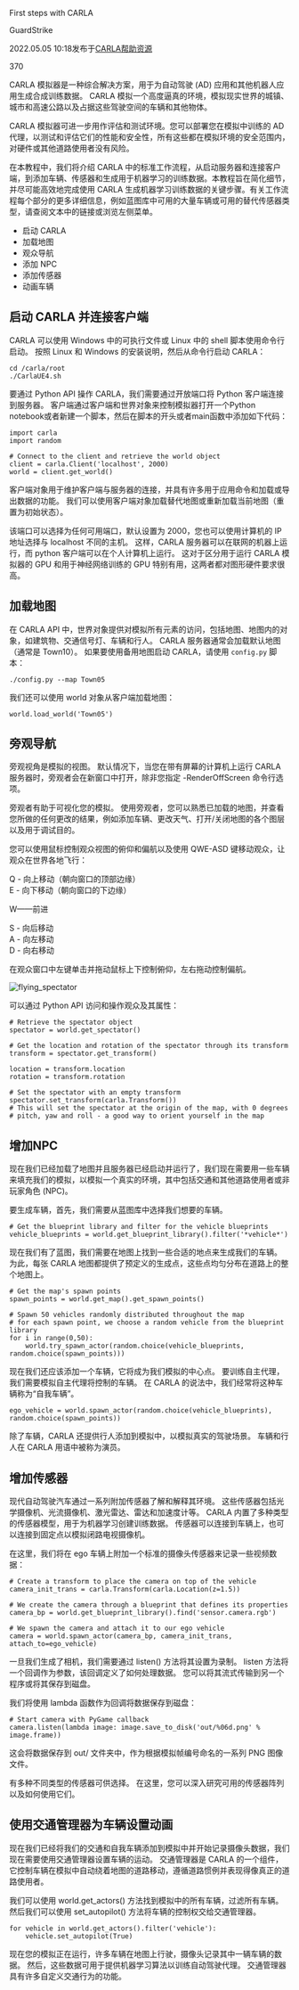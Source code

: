 First steps with CARLA

GuardStrike

2022.05.05 10:18发布于[CARLA帮助资源](/document/34876387b64845899a948fbf8c2a73be)

370

CARLA 模拟器是一种综合解决方案，用于为自动驾驶 (AD) 应用和其他机器人应用生成合成训练数据。 CARLA 模拟一个高度逼真的环境，模拟现实世界的城镇、城市和高速公路以及占据这些驾驶空间的车辆和其他物体。

CARLA 模拟器可进一步用作评估和测试环境。您可以部署您在模拟中训练的 AD 代理，以测试和评估它们的性能和安全性，所有这些都在模拟环境的安全范围内，对硬件或其他道路使用者没有风险。

在本教程中，我们将介绍 CARLA 中的标准工作流程，从启动服务器和连接客户端，到添加车辆、传感器和生成用于机器学习的训练数据。本教程旨在简化细节，并尽可能高效地完成使用 CARLA 生成机器学习训练数据的关键步骤。有关工作流程每个部分的更多详细信息，例如蓝图库中可用的大量车辆或可用的替代传感器类型，请查阅文本中的链接或浏览左侧菜单。

*   启动 CARLA
*   加载地图
*   观众导航
*   添加 NPC
*   添加传感器
*   动画车辆

启动 CARLA 并连接客户端
---------------

CARLA 可以使用 Windows 中的可执行文件或 Linux 中的 shell 脚本使用命令行启动。 按照 Linux 和 Windows 的安装说明，然后从命令行启动 CARLA：

    cd /carla/root
    ./CarlaUE4.sh

要通过 Python API 操作 CARLA，我们需要通过开放端口将 Python 客户端连接到服务器。 客户端通过客户端和世界对象来控制模拟器打开一个Python notebook或者新建一个脚本，然后在脚本的开头或者main函数中添加如下代码：

    import carla
    import random
    
    # Connect to the client and retrieve the world object
    client = carla.Client('localhost', 2000)
    world = client.get_world()

客户端对象用于维护客户端与服务器的连接，并具有许多用于应用命令和加载或导出数据的功能。 我们可以使用客户端对象加载替代地图或重新加载当前地图（重置为初始状态）。

该端口可以选择为任何可用端口，默认设置为 2000，您也可以使用计算机的 IP 地址选择与 localhost 不同的主机。 这样，CARLA 服务器可以在联网的机器上运行，而 python 客户端可以在个人计算机上运行。 这对于区分用于运行 CARLA 模拟器的 GPU 和用于神经网络训练的 GPU 特别有用，这两者都对图形硬件要求很高。

加载地图
----

在 CARLA API 中，世界对象提供对模拟所有元素的访问，包括地图、地图内的对象，如建筑物、交通信号灯、车辆和行人。 CARLA 服务器通常会加载默认地图（通常是 Town10）。 如果要使用备用地图启动 CARLA，请使用 `config.py` 脚本：

    ./config.py --map Town05 

我们还可以使用 world 对象从客户端加载地图：

    world.load_world('Town05')

旁观导航
----

旁观视角是模拟的视图。 默认情况下，当您在带有屏幕的计算机上运行 CARLA 服务器时，旁观者会在新窗口中打开，除非您指定 -RenderOffScreen 命令行选项。

旁观者有助于可视化您的模拟。 使用旁观者，您可以熟悉已加载的地图，并查看您所做的任何更改的结果，例如添加车辆、更改天气、打开/关闭地图的各个图层以及用于调试目的。

您可以使用鼠标控制观众视图的俯仰和偏航以及使用 QWE-ASD 键移动观众，让观众在世界各地飞行：

Q - 向上移动（朝向窗口的顶部边缘）  
E - 向下移动（朝向窗口的下边缘）

W——前进

S - 向后移动  
A - 向左移动  
D - 向右移动

在观众窗口中左键单击并拖动鼠标上下控制俯仰，左右拖动控制偏航。

![flying_spectator](https://carla.readthedocs.io/en/latest/img/tuto_G_getting_started/flying_spectator.gif)

可以通过 Python API 访问和操作观众及其属性：

    # Retrieve the spectator object
    spectator = world.get_spectator()
    
    # Get the location and rotation of the spectator through its transform
    transform = spectator.get_transform()
    
    location = transform.location
    rotation = transform.rotation
    
    # Set the spectator with an empty transform
    spectator.set_transform(carla.Transform())
    # This will set the spectator at the origin of the map, with 0 degrees
    # pitch, yaw and roll - a good way to orient yourself in the map
    

增加NPC
-----

现在我们已经加载了地图并且服务器已经启动并运行了，我们现在需要用一些车辆来填充我们的模拟，以模拟一个真实的环境，其中包括交通和其他道路使用者或非玩家角色 (NPC)。

要生成车辆，首先，我们需要从蓝图库中选择我们想要的车辆。

    # Get the blueprint library and filter for the vehicle blueprints
    vehicle_blueprints = world.get_blueprint_library().filter('*vehicle*')

现在我们有了蓝图，我们需要在地图上找到一些合适的地点来生成我们的车辆。 为此，每张 CARLA 地图都提供了预定义的生成点，这些点均匀分布在道路上的整个地图上。

    # Get the map's spawn points
    spawn_points = world.get_map().get_spawn_points()
    
    # Spawn 50 vehicles randomly distributed throughout the map 
    # for each spawn point, we choose a random vehicle from the blueprint library
    for i in range(0,50):
        world.try_spawn_actor(random.choice(vehicle_blueprints, random.choice(spawn_points)))

现在我们还应该添加一个车辆，它将成为我们模拟的中心点。 要训练自主代理，我们需要模拟自主代理将控制的车辆。 在 CARLA 的说法中，我们经常将这种车辆称为“自我车辆”。

    ego_vehicle = world.spawn_actor(random.choice(vehicle_blueprints), random.choice(spawn_points))

除了车辆，CARLA 还提供行人添加到模拟中，以模拟真实的驾驶场景。 车辆和行人在 CARLA 用语中被称为演员。

增加传感器
-----

现代自动驾驶汽车通过一系列附加传感器了解和解释其环境。 这些传感器包括光学摄像机、光流摄像机、激光雷达、雷达和加速度计等。 CARLA 内置了多种类型的传感器模型，用于为机器学习创建训练数据。 传感器可以连接到车辆上，也可以连接到固定点以模拟闭路电视摄像机。

在这里，我们将在 ego 车辆上附加一个标准的摄像头传感器来记录一些视频数据：

    # Create a transform to place the camera on top of the vehicle
    camera_init_trans = carla.Transform(carla.Location(z=1.5))
    
    # We create the camera through a blueprint that defines its properties
    camera_bp = world.get_blueprint_library().find('sensor.camera.rgb')
    
    # We spawn the camera and attach it to our ego vehicle
    camera = world.spawn_actor(camera_bp, camera_init_trans, attach_to=ego_vehicle)

一旦我们生成了相机，我们需要通过 listen() 方法将其设置为录制。 listen 方法将一个回调作为参数，该回调定义了如何处理数据。 您可以将其流式传输到另一个程序或将其保存到磁盘。

我们将使用 lambda 函数作为回调将数据保存到磁盘：

    # Start camera with PyGame callback
    camera.listen(lambda image: image.save_to_disk('out/%06d.png' % image.frame))

这会将数据保存到 out/ 文件夹中，作为根据模拟帧编号命名的一系列 PNG 图像文件。

有多种不同类型的传感器可供选择。 在这里，您可以深入研究可用的传感器阵列以及如何使用它们。

使用交通管理器为车辆设置动画
--------------

现在我们已经将我们的交通和自我车辆添加到模拟中并开始记录摄像头数据，我们现在需要使用交通管理器设置车辆的运动。 交通管理器是 CARLA 的一个组件，它控制车辆在模拟中自动绕着地图的道路移动，遵循道路惯例并表现得像真正的道路使用者。

我们可以使用 world.get\_actors() 方法找到模拟中的所有车辆，过滤所有车辆。 然后我们可以使用 set\_autopilot() 方法将车辆的控制权交给交通管理器。

    for vehicle in world.get_actors().filter('vehicle'):
        vehicle.set_autopilot(True)

现在您的模拟正在运行，许多车辆在地图上行驶，摄像头记录其中一辆车辆的数据。 然后，这些数据可用于提供机器学习算法以训练自动驾驶代理。 交通管理器具有许多自定义交通行为的功能。


